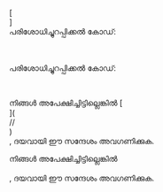 [<br host>]<br action>പരിശോധിച്ചുറപ്പിക്കൽ കോഡ്:<br code>

<br url><br action>പരിശോധിച്ചുറപ്പിക്കൽ കോഡ്:

<br code>

നിങ്ങൾ അപേക്ഷിച്ചിട്ടില്ലെങ്കിൽ [<br host>](<br protocol>//<br host>)<br action>, ദയവായി ഈ സന്ദേശം അവഗണിക്കുക.

നിങ്ങൾ അപേക്ഷിച്ചിട്ടില്ലെങ്കിൽ<br url><br action>, ദയവായി ഈ സന്ദേശം അവഗണിക്കുക.
